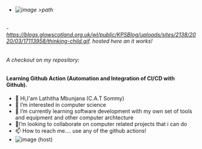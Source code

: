 - ###### ![image](https://github.com/lathitha-dev/lathitha-dev/assets/110297150/a79f4d16-4f71-4c74-aba4-b9cc83efad2b) >path
###### - https://blogs.glowscotland.org.uk/wl/public/KPSBlog/uploads/sites/2138/2020/03/17113958/thinking-child.gif. hosted here an it works!

###### A checkout on my repository:
#### Learning Github Action (Automation and Integration of CI/CD with Github).

- 👋 Hi,I'am Lathitha Mbunjana (C.A.T Sommy)
- 👀 I’m interested in computer science
- 🌱 I’m currently learning software development with my own set of tools and equipment and other computer archtecture
- 💞️I’m looking to collaborate on computer related projects that i can do 
- 📫 How to reach me.... use any of the github actions!
- ![image](https://github.com/lathitha-dev/lathitha-dev/assets/110297150/493e7d8f-41d9-42a1-a00d-03209087e469) (host)



<!---
lathitha-dev/lathitha-dev is a ✨ special ✨ repository because its `README.md` (this file) appears on your GitHub profile.
You can click the Preview link to take a look at your changes.
--->
